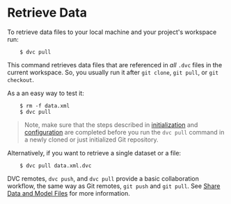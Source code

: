 # Retrieve Data

To retrieve data files to your local machine and your project's workspace run:

```dvc
    $ dvc pull
```

This command retrieves data files that are referenced in _all_ `.dvc` files in
the current workspace. So, you usually run it after `git clone`, `git pull`, or
`git checkout`.

As a an easy way to test it:

```dvc
    $ rm -f data.xml
    $ dvc pull
```
> Note, make sure that the steps described in
[initialization](/doc/get-started/initialize) and
[configuration](/doc/get-started/configure) are completed before
you run the `dvc pull` command in a newly cloned or just initialized Git
repository.

Alternatively, if you want to retrieve a single dataset or a file:

```dvc
    $ dvc pull data.xml.dvc
```

DVC remotes, `dvc push`, and `dvc pull` provide a basic collaboration workflow,
the same way as Git remotes, `git push` and `git pull`. See
[Share Data and Model Files](/doc/use-cases/share-data-and-model-files)
for more information.

